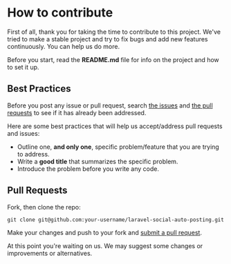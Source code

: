 # How to contribute

First of all, thank you for taking the time to contribute to this project. We've tried to make a stable project and try to fix bugs and add new features continuously. You can help us do more.

Before you start, read the **README.md** file for info on the project and how to set it up.

## Best Practices

Before you post any issue or pull request, search [the issues][issues] and [the pull requests][pulls] to see if it has already been addressed. 

[issues]: https://github.com/toolkito/laravel-social-auto-posting/issues
[pulls]: https://github.com/toolkito/laravel-social-auto-posting/pulls

Here are some best practices that will help us accept/address pull requests and issues:

* Outline one, **and only one**, specific problem/feature that you are trying to address.
* Write a **good title** that summarizes the specific problem.
* Introduce the problem before you write any code.

## Pull Requests

Fork, then clone the repo:

    git clone git@github.com:your-username/laravel-social-auto-posting.git

Make your changes and push to your fork and [submit a pull request][pr].

[pr]: https://github.com/toolkito/laravel-social-auto-posting/compare

At this point you're waiting on us. We may suggest some changes or improvements or alternatives.
